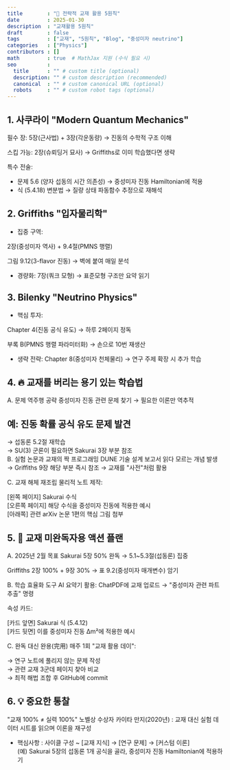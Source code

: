 ```yaml
---
title        : "🚀 전략적 교재 활용 5원칙"
date         : 2025-01-30
description  : "교재활용 5원칙"
draft        : false
tags         : ["교재", "5원칙", "Blog", "중성미자 neutrino"]
categories   : ["Physics"]
contributors : []
math         : true  # MathJax 지원 (수식 필요 시)
seo          :
  title      : "" # custom title (optional)
  description: "" # custom description (recommended)
  canonical  : "" # custom canonical URL (optional)
  robots     : "" # custom robot tags (optional)
---
```


## 1. 사쿠라이 "Modern Quantum Mechanics"
필수 장: 5장(근사법) + 3장(각운동량) → 진동의 수학적 구조 이해

스킵 가능: 2장(슈뢰딩거 묘사) → Griffiths로 이미 학습했다면 생략

특수 전술:
* 문제 5.6 (양자 섭동의 시간 의존성) → 중성미자 진동 Hamiltonian에 적용  
* 식 (5.4.18) 변분법 → 질량 상태 파동함수 추정으로 재해석 

## 2. Griffiths "입자물리학"
- 집중 구역:

2장(중성미자 역사) + 9.4절(PMNS 행렬)

그림 9.12(3-flavor 진동) → 벽에 붙여 매일 분석

- 경량화: 7장(쿼크 모형) → 표준모형 구조만 요약 읽기

## 3. Bilenky "Neutrino Physics"
- 핵심 투자:

Chapter 4(진동 공식 유도) → 하루 2페이지 정독

부록 B(PMNS 행렬 파라미터화) → 손으로 10번 재생산

- 생략 전략: Chapter 8(중성미자 천체물리) → 연구 주제 확장 시 추가 학습

## 4. 🔥 교재를 버리는 용기 있는 학습법
A. 문제 역주행 공략
중성미자 진동 관련 문제 찾기 → 필요한 이론만 역추적

## 예: 진동 확률 공식 유도 문제 발견  
→ 섭동론 5.2절 재학습  
→ SU(3) 군론이 필요하면 Sakurai 3장 부분 참조  
B. 실험 논문과 교재의 짝 프로그래밍
DUNE 기술 설계 보고서 읽다 모르는 개념 발생
→ Griffiths 9장 해당 부분 즉시 참조 → 교재를 "사전"처럼 활용

C. 교재 해체 재조립
물리적 노트 제작:

[왼쪽 페이지] Sakurai 수식  
[오른쪽 페이지] 해당 수식을 중성미자 진동에 적용한 예시  
[아래쪽] 관련 arXiv 논문 1편의 핵심 그림 첨부

## 5. 🎯 교재 미완독자용 액션 플랜
A. 2025년 2월 목표
Sakurai 5장 50% 완독 → 5.1~5.3절(섭동론) 집중

Griffiths 2장 100% + 9장 30% → 표 9.2(중성미자 매개변수) 암기

B. 학습 효율화 도구
AI 요약기 활용: ChatPDF에 교재 업로드 → "중성미자 관련 파트 추출" 명령

속성 카드:

[카드 앞면] Sakurai 식 (5.4.12)  
[카드 뒷면] 이를 중성미자 진동 Δm²에 적용한 예시  

C. 완독 대신 완용(完用)
매주 1회 "교재 활용 데이":

→ 연구 노트에 풀리지 않는 문제 작성  
→ 관련 교재 3군데 페이지 찾아 비교  
→ 최적 해법 조합 후 GitHub에 commit  

## 6. 💡 중요한 통찰
"교재 100% ≠ 실력 100%"
노벨상 수상자 카이타 만지(2020년) : 교재 대신 실험 데이터 시트를 읽으며 이론을 재구성 

- 핵심사항 : 
사이클 구성 ~ [교재 지식] → [연구 문제] → [커스텀 이론]  
(예) Sakurai 5장의 섭동론 1개 공식을 골라, 중성미자 진동 Hamiltonian에 적용하기